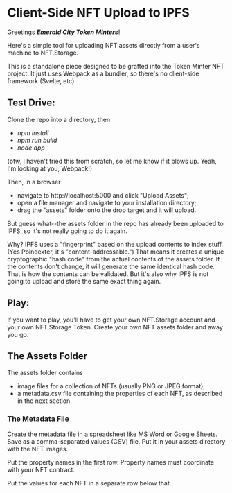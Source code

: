 # Client-Side NFT Upload to IPFS

Greetings *__Emerald City Token Minters__*!

Here's a simple tool for uploading NFT assets directly from a user's machine to NFT.Storage.

This is a standalone piece designed to be grafted into the Token Minter NFT project.  It just uses Webpack as a bundler, so there's no client-side framework (Svelte, etc).

## Test Drive:

Clone the repo into a directory, then
- *npm install*
- *npm run build*
- *node app*

(btw, I haven't tried this from scratch, so let me know if it blows up.  Yeah, I'm looking at you, Webpack!) 

Then, in a browser
- navigate to http://localhost:5000 and click "Upload Assets";
- open a file manager and navigate to your installation directory;
- drag the "assets" folder onto the drop target and it will upload.

But guess what--the assets folder in the repo has already been uploaded to IPFS, so it's not really going to do it again.

Why?  IPFS uses a "fingerprint" based on the upload contents to index stuff. (Yes Poindexter, it's "content-addressable.") That means it creates a unique cryptographic "hash code" from the actual contents of the assets folder.
If the contents don't change, it will generate the same identical hash code. That is how the contents can be validated. But it's also why IPFS is not going to upload and store the same exact thing again.  

## Play:

If you want to play, you'll have to get your own NFT.Storage account and your own NFT.Storage Token.  Create your own NFT assets folder and away you go.

## The Assets Folder

The assets folder contains 
- image files for a collection of NFTs (usually PNG or JPEG format);
- a metadata.csv file containing the properties of each NFT, as described in the next section.

### The Metadata File

Create the metadata file in a spreadsheet like MS Word or Google Sheets.  Save as a comma-separated values (CSV) file.  Put it in your assets directory with the NFT images.

Put the property names in the first row.  Property names must coordinate with your NFT contract.  

Put the values for each NFT in a separate row below that.


